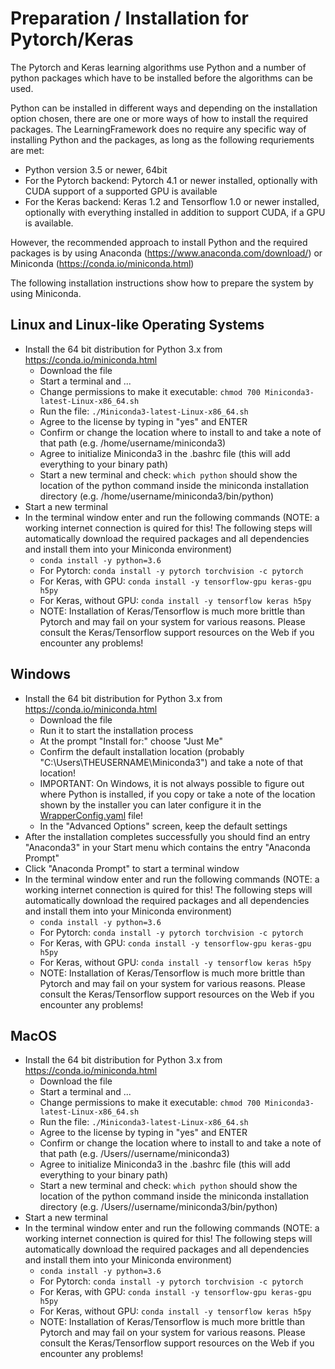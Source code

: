 # Preparation / Installation for Pytorch/Keras

The Pytorch and Keras learning algorithms use Python and a number of python packages which
have to be installed before the algorithms can be used.

Python can be installed in different ways and depending on the installation option chosen,
there are one or more ways of how to install the required packages. The LearningFramework 
does no require any specific way of installing Python and the packages, as long as the following
requriements are met:

* Python version 3.5 or newer, 64bit
* For the Pytorch backend: Pytorch 4.1 or newer installed, optionally with CUDA support of a 
  supported GPU is available
* For the Keras backend: Keras 1.2 and Tensorflow 1.0 or newer installed, optionally with everything installed in 
  addition to support CUDA, if a GPU is available. 

However, the recommended approach to install Python and the required packages is by using
Anaconda (https://www.anaconda.com/download/) or Miniconda (https://conda.io/miniconda.html)

The following installation instructions show how to prepare the system by using Miniconda.

## Linux and Linux-like Operating Systems

* Install the 64 bit distribution for Python 3.x from https://conda.io/miniconda.html
  * Download the file
  * Start a terminal and ...
  * Change permissions to make it executable:
    `chmod 700 Miniconda3-latest-Linux-x86_64.sh`
  * Run the file:
    `./Miniconda3-latest-Linux-x86_64.sh`
  * Agree to the license by typing in "yes" and ENTER
  * Confirm or change the location where to install to and take a note of that path (e.g. /home/username/miniconda3)
  * Agree to initialize Miniconda3 in the .bashrc file (this will add everything to your binary path)
  * Start a new terminal and check: `which python` should show the location of the python command inside
    the miniconda installation directory (e.g. /home/username/miniconda3/bin/python)
* Start a new terminal
* In the terminal window enter and run the following commands  (NOTE: a working internet connection is 
  quired for this! The following steps will automatically download the required packages and all dependencies
  and install them into your Miniconda environment)
  * `conda install -y python=3.6`
  * For Pytorch: `conda install -y pytorch torchvision -c pytorch`
  * For Keras, with GPU: `conda install -y tensorflow-gpu keras-gpu h5py`
  * For Keras, without GPU: `conda install -y tensorflow keras h5py`
  * NOTE: Installation of Keras/Tensorflow is much more brittle than Pytorch and may fail on your system for various
    reasons. Please consult the Keras/Tensorflow support resources on the Web if you encounter any problems!


## Windows

* Install the 64 bit distribution for Python 3.x from https://conda.io/miniconda.html
  * Download the file
  * Run it to start the installation process
  * At the prompt "Install for:" choose "Just Me"
  * Confirm the default installation location (probably "C:\Users\THEUSERNAME\Miniconda3") and
    take a note of that location! 
  * IMPORTANT: On Windows, it is not always possible to figure out where Python is installed, 
    if you copy or take a note of the location shown by the installer you can later configure it
    in the [WrapperConfig.yaml](WrapperConfig) file!
  * In the "Advanced Options" screen, keep the default settings
* After the installation completes successfully you should find an entry "Anaconda3" in your Start menu
  which contains the entry "Anaconda Prompt"
* Click "Anaconda Prompt" to start a terminal window 
* In the terminal window enter and run the following commands  (NOTE: a working internet connection is 
  quired for this! The following steps will automatically download the required packages and all dependencies
  and install them into your Miniconda environment)
  * `conda install -y python=3.6`
  * For Pytorch: `conda install -y pytorch torchvision -c pytorch`
  * For Keras, with GPU: `conda install -y tensorflow-gpu keras-gpu h5py`
  * For Keras, without GPU: `conda install -y tensorflow keras h5py`
  * NOTE: Installation of Keras/Tensorflow is much more brittle than Pytorch and may fail on your system for various
    reasons. Please consult the Keras/Tensorflow support resources on the Web if you encounter any problems!

## MacOS

* Install the 64 bit distribution for Python 3.x from https://conda.io/miniconda.html
  * Download the file
  * Start a terminal and ...
  * Change permissions to make it executable:
    `chmod 700 Miniconda3-latest-Linux-x86_64.sh`
  * Run the file:
    `./Miniconda3-latest-Linux-x86_64.sh`
  * Agree to the license by typing in "yes" and ENTER
  * Confirm or change the location where to install to and take a note of that path (e.g. /Users//username/miniconda3)
  * Agree to initialize Miniconda3 in the .bashrc file (this will add everything to your binary path)
  * Start a new terminal and check: `which python` should show the location of the python command inside
    the miniconda installation directory (e.g. /Users//username/miniconda3/bin/python)
* Start a new terminal
* In the terminal window enter and run the following commands  (NOTE: a working internet connection is
  quired for this! The following steps will automatically download the required packages and all dependencies
  and install them into your Miniconda environment)
  * `conda install -y python=3.6`
  * For Pytorch: `conda install -y pytorch torchvision -c pytorch`
  * For Keras, with GPU: `conda install -y tensorflow-gpu keras-gpu h5py`
  * For Keras, without GPU: `conda install -y tensorflow keras h5py`
  * NOTE: Installation of Keras/Tensorflow is much more brittle than Pytorch and may fail on your system for various
    reasons. Please consult the Keras/Tensorflow support resources on the Web if you encounter any problems!

